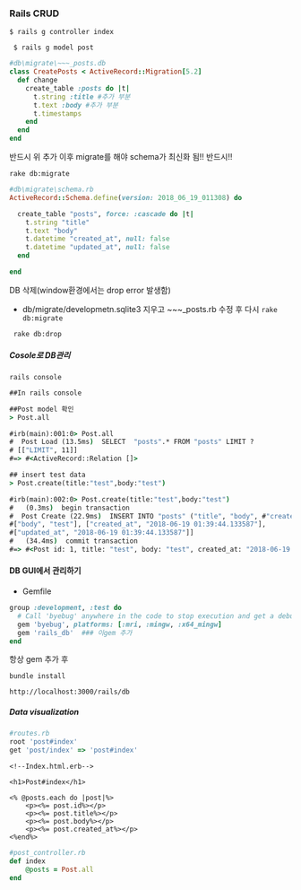 ### Rails CRUD



`$ rails g controller index`

` $ rails g model post` 

```ruby
#db\migrate\~~~_posts.db
class CreatePosts < ActiveRecord::Migration[5.2]
  def change
    create_table :posts do |t|
      t.string :title #추가 부분
      t.text :body #추가 부분
      t.timestamps
    end
  end
end
```

반드시 위 추가 이후 migrate를 해야 schema가 최신화 됨!! 반드시!!

`rake db:migrate`

```ruby
#db\migrate\schema.rb
ActiveRecord::Schema.define(version: 2018_06_19_011308) do

  create_table "posts", force: :cascade do |t|
    t.string "title"
    t.text "body"
    t.datetime "created_at", null: false
    t.datetime "updated_at", null: false
  end

end
```



DB 삭제(window환경에서는 drop error 발생함)

- db/migrate/developmetn.sqlite3 지우고 ~~~_posts.rb 수정 후 다시 `rake db:migrate`

` rake db:drop`



##### Cosole로 DB관리

`rails console`

```cmd
##In rails console

##Post model 확인
> Post.all

#irb(main):001:0> Post.all
#  Post Load (13.5ms)  SELECT  "posts".* FROM "posts" LIMIT ?  
# [["LIMIT", 11]]
#=> #<ActiveRecord::Relation []>

## insert test data 
> Post.create(title:"test",body:"test")

#irb(main):002:0> Post.create(title:"test",body:"test")
#   (0.3ms)  begin transaction
#  Post Create (22.9ms)  INSERT INTO "posts" ("title", "body", #"created_at", "updated_at") VALUES (?, ?, ?, ?)  [["title", "test"], 
#["body", "test"], ["created_at", "2018-06-19 01:39:44.133587"], 
#["updated_at", "2018-06-19 01:39:44.133587"]]
#   (34.4ms)  commit transaction
#=> #<Post id: 1, title: "test", body: "test", created_at: "2018-06-19 #01:39:44", updated_at: "2018-06-19 01:39:44">


```



#### DB GUI에서 관리하기

- Gemfile

```ruby
group :development, :test do
  # Call 'byebug' anywhere in the code to stop execution and get a debugger console
  gem 'byebug', platforms: [:mri, :mingw, :x64_mingw]
  gem 'rails_db'  ### 이gem 추가
end

```

항상 gem 추가 후

`bundle install`

`http://localhost:3000/rails/db`



##### Data visualization

```ruby
#routes.rb
root 'post#index'
get 'post/index' => 'post#index'
```

```erb
<!--Index.html.erb-->

<h1>Post#index</h1>

<% @posts.each do |post|%>
    <p><%= post.id%></p>
    <p><%= post.title%></p>
    <p><%= post.body%></p>
    <p><%= post.created_at%></p>
<%end%>
```

```ruby
#post_controller.rb
def index
    @posts = Post.all
end
```

